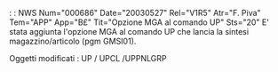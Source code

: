  :  : NWS Num="000686" Date="20030527" Rel="V1R5" Atr="F. Piva" Tem="APP" App="B£" Tit="Opzione MGA al comando UP" Sts="20"
E' stata aggiunta l'opzione MGA al comando UP che lancia la sintesi magazzino/articolo (pgm GMSI01).

Oggetti modificati :  UP / UPCL /UPPNLGRP
